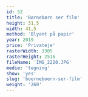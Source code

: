 ```yaml
---
id: 52
title: 'Børnebørn ser film'
height: 31,5
width: 41,5
method: 'Blyant på papir'
year: 2019
price: 'Privateje'
rasterWidth: 3305
rasterHeight: 2516
fileName: 'IMG_2220.JPG'
medie: 'tegning'
show: 'yes'
slug: 'boerneboern-ser-film'
weight: '260'
---
```

